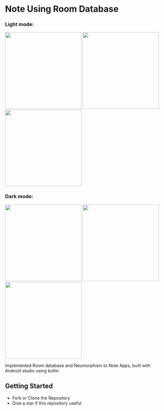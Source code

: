 # Note Using Room Database

<h3 align="left">Light mode:</h3>
<p align="left"> 
<img src="https://github.com/rizkikurniaa/NoteUsingRoom/blob/master/ss-home-light.png" width="250"> <img src="https://github.com/rizkikurniaa/NoteUsingRoom/blob/master/ss-detail-light.png" width="250"> <img src="https://github.com/rizkikurniaa/NoteUsingRoom/blob/master/ss-edit-light.png" width="250">

<h3 align="left">Dark mode:</h3>
<p align="left"> 
<img src="https://github.com/rizkikurniaa/NoteUsingRoom/blob/master/ss-home-dark.png" width="250"> <img src="https://github.com/rizkikurniaa/NoteUsingRoom/blob/master/ss-detail-dark.png" width="250"> <img src="https://github.com/rizkikurniaa/NoteUsingRoom/blob/master/ss-edit-dark.png" width="250">

Implemented Room database and Neumorphism to Note Apps, built with Android studio using kotlin

## Getting Started
- Fork or Clone the Repository
- Give a star if this repository useful